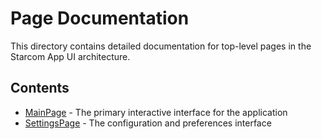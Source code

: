 # Page Documentation

This directory contains detailed documentation for top-level pages in the Starcom App UI architecture.

## Contents

- [MainPage](./main-page.md) - The primary interactive interface for the application
- [SettingsPage](./settings-page.md) - The configuration and preferences interface
